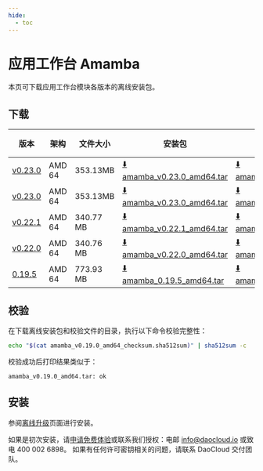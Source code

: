 ```yaml
---
hide:
  - toc
---
```


# 应用工作台 Amamba

本页可下载应用工作台模块各版本的离线安装包。

## 下载

| 版本  | 架构 | 文件大小 | 安装包  |  校验文件 | 更新日期  |
|------ | --- | ------- | ------ | ------- | -------- |
| [v0.23.0](../../amamba/intro/release-notes.md) | AMD 64 | 353.13MB | [:arrow_down: amamba_v0.23.0_amd64.tar](https://qiniu-download-public.daocloud.io/DaoCloud_Enterprise/amamba_v0.23.0_amd64.tar) | [:arrow_down: amamba_v0.23.0_amd64_checksum.sha512sum](https://qiniu-download-public.daocloud.io/DaoCloud_Enterprise/amamba_v0.23.0_amd64_checksum.sha512sum) | 2024-01-29 |
| [v0.23.0](../../amamba/intro/release-notes.md) | AMD 64 | 353.13MB | [:arrow_down: amamba_v0.23.0_amd64.tar](https://qiniu-download-public.daocloud.io/DaoCloud_Enterprise/amamba_v0.23.0_amd64.tar) | [:arrow_down: amamba_v0.23.0_amd64_checksum.sha512sum](https://qiniu-download-public.daocloud.io/DaoCloud_Enterprise/amamba_v0.23.0_amd64_checksum.sha512sum) | 2024-01-03 |
| [v0.22.1](../../amamba/intro/release-notes.md) | AMD 64 | 340.77 MB | [:arrow_down: amamba_v0.22.1_amd64.tar](https://qiniu-download-public.daocloud.io/DaoCloud_Enterprise/amamba_v0.22.1_amd64.tar) | [:arrow_down: amamba_v0.22.1_amd64_checksum.sha512sum](https://qiniu-download-public.daocloud.io/DaoCloud_Enterprise/amamba_v0.22.1_amd64_checksum.sha512sum) | 2023-12-22 |
| [v0.22.0](../../amamba/intro/release-notes.md) | AMD 64 | 340.76 MB | [:arrow_down: amamba_v0.22.0_amd64.tar](https://qiniu-download-public.daocloud.io/DaoCloud_Enterprise/amamba_v0.22.0_amd64.tar) | [:arrow_down: amamba_v0.22.0_amd64_checksum.sha512sum](https://qiniu-download-public.daocloud.io/DaoCloud_Enterprise/amamba_v0.22.0_amd64_checksum.sha512sum) | 2023-12-19 |
| [0.19.5](../../amamba/intro/release-notes.md) | AMD 64 | 773.93 MB | [:arrow_down: amamba_0.19.5_amd64.tar](https://qiniu-download-public.daocloud.io/DaoCloud_Enterprise/amamba_0.19.5_amd64.tar) | [:arrow_down: amamba_0.19.5_amd64_checksum.sha512sum](https://qiniu-download-public.daocloud.io/DaoCloud_Enterprise/amamba_0.19.5_amd64_checksum.sha512sum) | 2023-08-30 |

## 校验

在下载离线安装包和校验文件的目录，执行以下命令校验完整性：

```sh
echo "$(cat amamba_v0.19.0_amd64_checksum.sha512sum)" | sha512sum -c
```

校验成功后打印结果类似于：

```none
amamba_v0.19.0_amd64.tar: ok
```

## 安装

参阅[离线升级](../../amamba/offline-upgrade.md)页面进行安装。

如果是初次安装，请[申请免费体验](../../dce/license0.md)或联系我们授权：电邮 info@daocloud.io 或致电 400 002 6898。
如果有任何许可密钥相关的问题，请联系 DaoCloud 交付团队。
